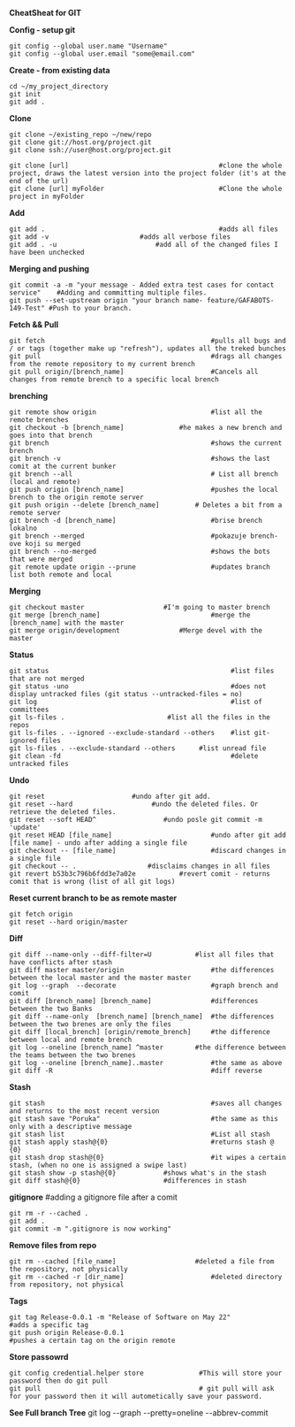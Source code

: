 **CheatSheat for GIT**



**Config - setup git**

	git config --global user.name "Username"
	git config --global user.email "some@email.com"
	

**Create - from existing data**

	cd ~/my_project_directory
	git init
	git add . 



**Clone**

	git clone ~/existing_repo ~/new/repo
	git clone git://host.org/project.git
	git clone ssh://user@host.org/project.git
	
	git clone [url]                                      #clone the whole project, draws the latest version into the project folder (it's at the end of the url)
	git clone [url] myFolder                             #Clone the whole project in myFolder
	
 	

**Add**

	git add .                                            #adds all files
 	git add -v 					     #adds all verbose files
 	git add . -u 					     #add all of the changed files I have been unchecked

**Merging and pushing**

    git commit -a -m "your message - Added extra test cases for contact service"    #Adding and committing multiple files.
    git push --set-upstream origin "your branch name- feature/GAFABOTS-149-Test" #Push to your branch.

**Fetch && Pull**

	git fetch                                          #pulls all bugs and / or tags (together make up "refresh"), updates all the treked bunches
	git pull                                           #drags all changes from the remote repository to my current brench
	git pull origin/[brench_name]                      #Cancels all changes from remote brench to a specific local brench



**brenching**

	git remote show origin                             #list all the remote brenches
	git checkout -b [brench_name]			   #he makes a new brench and goes into that brench
	git brench                                         #shows the current brench
	git brench -v                                      #shows the last comit at the current bunker     
	git brench --all                                   # List all brench (local and remote)
	git push origin [brench_name]                  	   #pushes the local brench to the origin remote server
	git push origin --delete [brench_name]    	   # Deletes a bit from a remote server
	git brench -d [brench_name]                        #brise brench lokalno
	git brench --merged                                #pokazuje brench-ove koji su merged
	git brench --no-merged                             #shows the bots that were merged
	git remote update origin --prune                   #updates branch list both remote and local

**Merging**

	git checkout master 				   #I'm going to master brench
	git merge [brench_name]                            #merge the [brench_name] with the master
	git merge origin/development			   #Merge devel with the master

**Status**


	git status                                              #list files that are not merged
	git status -uno                                         #does not display untracked files (git status --untracked-files = no)
	git log                                                 #list of committees
	git ls-files . 					        #list all the files in the repos
	git ls-files . --ignored --exclude-standard --others	#list git-ignored files
	git ls-files . --exclude-standard --others		#list unread file
	git clean -fd                                           #delete untracked files


**Undo**

	git reset					   #undo after git add.
	git reset --hard                    #undo the deleted files. Or retrieve the deleted files.
	git reset --soft HEAD^				   #undo posle git commit -m 'update'
	git reset HEAD [file_name]                         #undo after git add [file name] - undo after adding a single file
	git checkout -- [file_name]                        #discard changes in a single file
	git checkout -- . 				   #disclaims changes in all files
	git revert b53b3c796b6fdd3e7a02e		   #revert comit - returns comit that is wrong (list of all git logs)

**Reset current branch to be as remote master**

	git fetch origin
	git reset --hard origin/master


**Diff**

	git diff --name-only --diff-filter=U 		   #list all files that have conflicts after stash
	git diff master master/origin                      #the differences between the local master and the master master
	git log --graph  --decorate                        #graph brench and comit
	git diff [brench_name] [brench_name]               #differences between the two Banks
	git diff --name-only  [brench_name] [brench_name]  #the differences between the two brenes are only the files
	git diff [local_brench] [origin/remote_brench]     #the difference between local and remote brench
	git log --oneline [brench_name] ^master   	   #the difference between the teams between the two brenes
	git log --oneline [brench_name]..master            #the same as above
	git diff -R                                        #diff reverse
    

**Stash**

	git stash                                          #saves all changes and returns to the most recent version
	git stash save "Poruka"                            #the same as this only with a descriptive message
	git stash list                                     #List all stash
	git stash apply stash@{0}                          #returns stash @ {0}
	git stash drop stash@{0}                           #it wipes a certain stash, (when no one is assigned a swipe last)
	git stash show -p stash@{0}			   #shows what's in the stash
	git diff stash@{0}  				   #differences in stash


**gitignore**											#adding a gitignore file after a comit

	git rm -r --cached .
	git add .
	git commit -m ".gitignore is now working"


**Remove files from repo**

	git rm --cached [file_name]					   #deleted a file from the repository, not physically
	git rm --cached -r [dir_name]					   #deleted directory from repository, not physical


**Tags**

	git tag Release-0.0.1 -m "Release of Software on May 22"                #adds a specific tag
	git push origin Release-0.0.1                                           #pushes a certain tag on the origin remote
	
**Store passowrd**
    
    git config credential.helper store              #This will store your password then do git pull
    git pull                                        # git pull will ask for your password then it will autometically save your password.

**See Full branch Tree**
git log --graph --pretty=oneline --abbrev-commit
